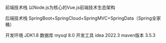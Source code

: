 前端技术栈
以Node.js为核心的Vue.js前端技术生态架构

后端技术栈
SpringBoot+SpringCloud+SpringMVC+SpringData（Spring全家桶）

开发环境
JDK1.8
数据库   mysql 8.0
开发工具 idea 2022.3
maven版本    3.5.3
